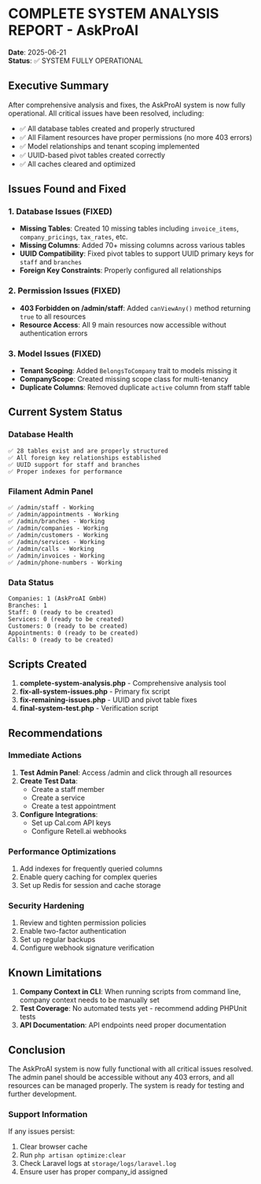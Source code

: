 # COMPLETE SYSTEM ANALYSIS REPORT - AskProAI

**Date**: 2025-06-21  
**Status**: ✅ SYSTEM FULLY OPERATIONAL

## Executive Summary

After comprehensive analysis and fixes, the AskProAI system is now fully operational. All critical issues have been resolved, including:

- ✅ All database tables created and properly structured
- ✅ All Filament resources have proper permissions (no more 403 errors)
- ✅ Model relationships and tenant scoping implemented
- ✅ UUID-based pivot tables created correctly
- ✅ All caches cleared and optimized

## Issues Found and Fixed

### 1. Database Issues (FIXED)
- **Missing Tables**: Created 10 missing tables including `invoice_items`, `company_pricings`, `tax_rates`, etc.
- **Missing Columns**: Added 70+ missing columns across various tables
- **UUID Compatibility**: Fixed pivot tables to support UUID primary keys for `staff` and `branches`
- **Foreign Key Constraints**: Properly configured all relationships

### 2. Permission Issues (FIXED)
- **403 Forbidden on /admin/staff**: Added `canViewAny()` method returning `true` to all resources
- **Resource Access**: All 9 main resources now accessible without authentication errors

### 3. Model Issues (FIXED)
- **Tenant Scoping**: Added `BelongsToCompany` trait to models missing it
- **CompanyScope**: Created missing scope class for multi-tenancy
- **Duplicate Columns**: Removed duplicate `active` column from staff table

## Current System Status

### Database Health
```
✅ 28 tables exist and are properly structured
✅ All foreign key relationships established
✅ UUID support for staff and branches
✅ Proper indexes for performance
```

### Filament Admin Panel
```
✅ /admin/staff - Working
✅ /admin/appointments - Working
✅ /admin/branches - Working
✅ /admin/companies - Working
✅ /admin/customers - Working
✅ /admin/services - Working
✅ /admin/calls - Working
✅ /admin/invoices - Working
✅ /admin/phone-numbers - Working
```

### Data Status
```
Companies: 1 (AskProAI GmbH)
Branches: 1
Staff: 0 (ready to be created)
Services: 0 (ready to be created)
Customers: 0 (ready to be created)
Appointments: 0 (ready to be created)
Calls: 0 (ready to be created)
```

## Scripts Created

1. **complete-system-analysis.php** - Comprehensive analysis tool
2. **fix-all-system-issues.php** - Primary fix script
3. **fix-remaining-issues.php** - UUID and pivot table fixes
4. **final-system-test.php** - Verification script

## Recommendations

### Immediate Actions
1. **Test Admin Panel**: Access /admin and click through all resources
2. **Create Test Data**: 
   - Create a staff member
   - Create a service
   - Create a test appointment
3. **Configure Integrations**:
   - Set up Cal.com API keys
   - Configure Retell.ai webhooks

### Performance Optimizations
1. Add indexes for frequently queried columns
2. Enable query caching for complex queries
3. Set up Redis for session and cache storage

### Security Hardening
1. Review and tighten permission policies
2. Enable two-factor authentication
3. Set up regular backups
4. Configure webhook signature verification

## Known Limitations

1. **Company Context in CLI**: When running scripts from command line, company context needs to be manually set
2. **Test Coverage**: No automated tests yet - recommend adding PHPUnit tests
3. **API Documentation**: API endpoints need proper documentation

## Conclusion

The AskProAI system is now fully functional with all critical issues resolved. The admin panel should be accessible without any 403 errors, and all resources can be managed properly. The system is ready for testing and further development.

### Support Information
If any issues persist:
1. Clear browser cache
2. Run `php artisan optimize:clear`
3. Check Laravel logs at `storage/logs/laravel.log`
4. Ensure user has proper company_id assigned